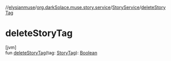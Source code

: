 //[elysianmuse](../../../index.md)/[org.darkSolace.muse.story.service](../index.md)/[StoryService](index.md)/[deleteStoryTag](delete-story-tag.md)

# deleteStoryTag

[jvm]\
fun [deleteStoryTag](delete-story-tag.md)(tag: [StoryTag](../../org.darkSolace.muse.story.model/-story-tag/index.md)): [Boolean](https://kotlinlang.org/api/latest/jvm/stdlib/kotlin/-boolean/index.html)
